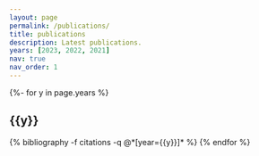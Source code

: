 ```yaml
---
layout: page
permalink: /publications/
title: publications
description: Latest publications.
years: [2023, 2022, 2021]
nav: true
nav_order: 1
---
```

<!-- _pages/publications.md -->
<div class="publications">

{%- for y in page.years %}
  <h2 class="year">{{y}}</h2>
  {% bibliography -f citations -q @*[year={{y}}]* %}
{% endfor %}

</div>
